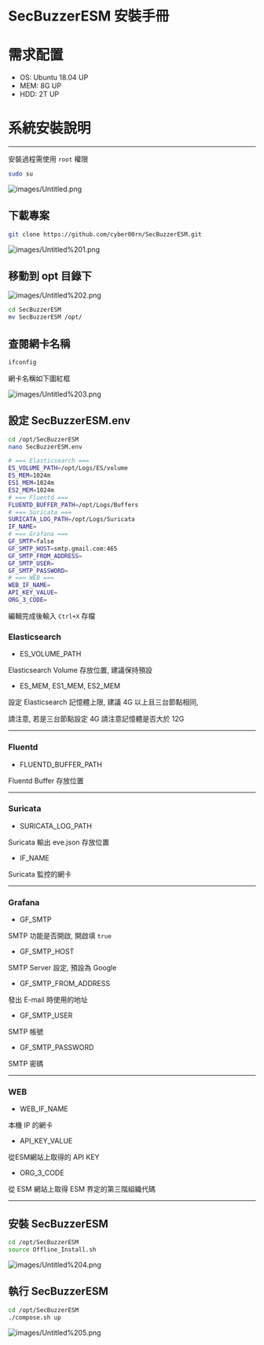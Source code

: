 # SecBuzzerESM 安裝手冊

# 需求配置

- OS: Ubuntu 18.04 UP
- MEM: 8G UP
- HDD: 2T UP

# 系統安裝說明

---

安裝過程需使用 `root` 權限

```bash
sudo su
```

![images/Untitled.png](images/Untitled.png)

## 下載專案

```bash
git clone https://github.com/cyber00rn/SecBuzzerESM.git
```

![images/Untitled%201.png](images/Untitled%201.png)

## 移動到 opt 目錄下

![images/Untitled%202.png](images/Untitled%202.png)

```bash
cd SecBuzzerESM
mv SecBuzzerESM /opt/
```

## 查閱網卡名稱

```bash
ifconfig
```

網卡名稱如下圖紅框

![images/Untitled%203.png](images/Untitled%203.png)

## 設定 SecBuzzerESM.env

```bash
cd /opt/SecBuzzerESM
nano SecBuzzerESM.env
```

```bash
# === Elasticsearch === 
ES_VOLUME_PATH=/opt/Logs/ES/volume
ES_MEM=1024m
ES1_MEM=1024m
ES2_MEM=1024m
# === Fluentd ===
FLUENTD_BUFFER_PATH=/opt/Logs/Buffers
# === Suricata ===
SURICATA_LOG_PATH=/opt/Logs/Suricata
IF_NAME=
# === Grafana ===
GF_SMTP=false
GF_SMTP_HOST=smtp.gmail.com:465
GF_SMTP_FROM_ADDRESS=
GF_SMTP_USER=
GF_SMTP_PASSWORD=
# === WEB ===
WEB_IF_NAME=
API_KEY_VALUE=
ORG_3_CODE=
```

編輯完成後輸入 `Ctrl+X` 存檔

### Elasticsearch

- ES_VOLUME_PATH

Elasticsearch Volume 存放位置, 建議保持預設

- ES_MEM, ES1_MEM, ES2_MEM

設定 Elasticsearch 記憶體上限, 建議 4G 以上且三台節點相同, 

請注意, 若是三台節點設定 4G 請注意記憶體是否大於 12G

---

### Fluentd

- FLUENTD_BUFFER_PATH

Fluentd Buffer 存放位置

---

### Suricata

- SURICATA_LOG_PATH

Suricata 輸出 eve.json 存放位置

- IF_NAME

Suricata 監控的網卡

---

### Grafana

- GF_SMTP

SMTP 功能是否開啟, 開啟填 `true`

- GF_SMTP_HOST

SMTP Server 設定, 預設為 Google

- GF_SMTP_FROM_ADDRESS

發出 E-mail 時使用的地址

- GF_SMTP_USER

SMTP 帳號

- GF_SMTP_PASSWORD

SMTP 密碼

---

### WEB

- WEB_IF_NAME

本機 IP 的網卡

- API_KEY_VALUE

從ESM網站上取得的 API KEY

- ORG_3_CODE

從 ESM 網站上取得 ESM 界定的第三階組織代碼

---

## 安裝 SecBuzzerESM

```bash
cd /opt/SecBuzzerESM
source Offline_Install.sh
```

![images/Untitled%204.png](images/Untitled%204.png)

## 執行 SecBuzzerESM

```bash
cd /opt/SecBuzzerESM
./compose.sh up
```

![images/Untitled%205.png](images/Untitled%205.png)
